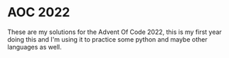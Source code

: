 # AOC 2022

These are my solutions for the Advent Of Code 2022, this is my first year doing this
and I'm using it to practice some python and maybe other languages as well.